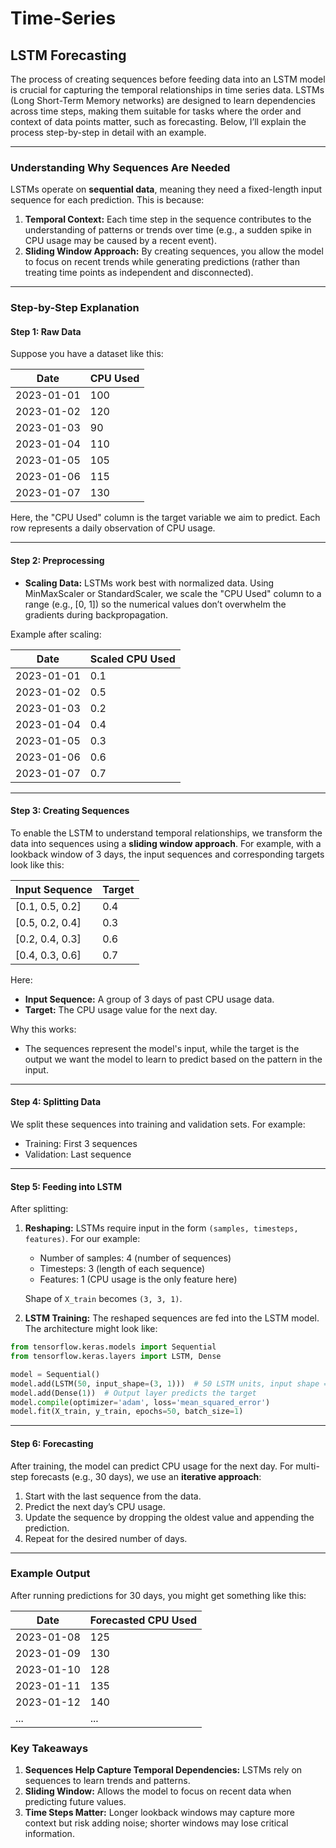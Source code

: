 # Time-Series

## LSTM Forecasting
The process of creating sequences before feeding data into an LSTM model is crucial for capturing the temporal relationships in time series data. LSTMs (Long Short-Term Memory networks) are designed to learn dependencies across time steps, making them suitable for tasks where the order and context of data points matter, such as forecasting. Below, I’ll explain the process step-by-step in detail with an example.

---

### **Understanding Why Sequences Are Needed**

LSTMs operate on **sequential data**, meaning they need a fixed-length input sequence for each prediction. This is because:
1. **Temporal Context:** Each time step in the sequence contributes to the understanding of patterns or trends over time (e.g., a sudden spike in CPU usage may be caused by a recent event).
2. **Sliding Window Approach:** By creating sequences, you allow the model to focus on recent trends while generating predictions (rather than treating time points as independent and disconnected).

---

### **Step-by-Step Explanation**

#### Step 1: **Raw Data**
Suppose you have a dataset like this:

| Date       | CPU Used |
|------------|----------|
| 2023-01-01 | 100      |
| 2023-01-02 | 120      |
| 2023-01-03 | 90       |
| 2023-01-04 | 110      |
| 2023-01-05 | 105      |
| 2023-01-06 | 115      |
| 2023-01-07 | 130      |

Here, the "CPU Used" column is the target variable we aim to predict. Each row represents a daily observation of CPU usage.

---

#### Step 2: **Preprocessing**
- **Scaling Data:** LSTMs work best with normalized data. Using MinMaxScaler or StandardScaler, we scale the "CPU Used" column to a range (e.g., [0, 1]) so the numerical values don’t overwhelm the gradients during backpropagation.

Example after scaling:

| Date       | Scaled CPU Used |
|------------|-----------------|
| 2023-01-01 | 0.1             |
| 2023-01-02 | 0.5             |
| 2023-01-03 | 0.2             |
| 2023-01-04 | 0.4             |
| 2023-01-05 | 0.3             |
| 2023-01-06 | 0.6             |
| 2023-01-07 | 0.7             |

---

#### Step 3: **Creating Sequences**
To enable the LSTM to understand temporal relationships, we transform the data into sequences using a **sliding window approach**. For example, with a lookback window of 3 days, the input sequences and corresponding targets look like this:

| Input Sequence           | Target |
|---------------------------|--------|
| [0.1, 0.5, 0.2]           | 0.4    |
| [0.5, 0.2, 0.4]           | 0.3    |
| [0.2, 0.4, 0.3]           | 0.6    |
| [0.4, 0.3, 0.6]           | 0.7    |

Here:
- **Input Sequence:** A group of 3 days of past CPU usage data.
- **Target:** The CPU usage value for the next day.

Why this works:
- The sequences represent the model's input, while the target is the output we want the model to learn to predict based on the pattern in the input.

---

#### Step 4: **Splitting Data**
We split these sequences into training and validation sets. For example:
- Training: First 3 sequences
- Validation: Last sequence

---

#### Step 5: **Feeding into LSTM**
After splitting:
1. **Reshaping:** LSTMs require input in the form `(samples, timesteps, features)`. For our example:
   - Number of samples: 4 (number of sequences)
   - Timesteps: 3 (length of each sequence)
   - Features: 1 (CPU usage is the only feature here)

   Shape of `X_train` becomes `(3, 3, 1)`.

2. **LSTM Training:** The reshaped sequences are fed into the LSTM model. The architecture might look like:

```python
from tensorflow.keras.models import Sequential
from tensorflow.keras.layers import LSTM, Dense

model = Sequential()
model.add(LSTM(50, input_shape=(3, 1)))  # 50 LSTM units, input shape = (timesteps, features)
model.add(Dense(1))  # Output layer predicts the target
model.compile(optimizer='adam', loss='mean_squared_error')
model.fit(X_train, y_train, epochs=50, batch_size=1)
```

---

#### Step 6: **Forecasting**
After training, the model can predict CPU usage for the next day. For multi-step forecasts (e.g., 30 days), we use an **iterative approach**:
1. Start with the last sequence from the data.
2. Predict the next day’s CPU usage.
3. Update the sequence by dropping the oldest value and appending the prediction.
4. Repeat for the desired number of days.

---

### **Example Output**
After running predictions for 30 days, you might get something like this:

| Date       | Forecasted CPU Used |
|------------|---------------------|
| 2023-01-08 | 125                 |
| 2023-01-09 | 130                 |
| 2023-01-10 | 128                 |
| 2023-01-11 | 135                 |
| 2023-01-12 | 140                 |
| ...        | ...                 |

### **Key Takeaways**
1. **Sequences Help Capture Temporal Dependencies:** LSTMs rely on sequences to learn trends and patterns.
2. **Sliding Window:** Allows the model to focus on recent data when predicting future values.
3. **Time Steps Matter:** Longer lookback windows may capture more context but risk adding noise; shorter windows may lose critical information.
